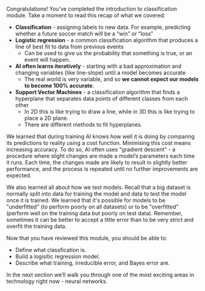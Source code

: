 Congratulations! You've completed the introduction to classification module. Take a moment to read this recap of what we covered:

* __Classification__ - assigning labels to new data. For example, predicting whether a future soccer match will be a “win” or “loss”
* __Logistic regression__ - a common classification algorithm that produces a line of best fit to data from previous events
  * Can be used to give us the probability that something is true, or an event will happen.  
* __AI often learns iteratively__ - starting with a bad approximation and changing variables (like line-slope) until a model becomes accurate
  * The real world is very variable, and so __we cannot expect our models to become 100% accurate__.
* __Support Vector Machines__ - a classification algorithm that finds a hyperplane that separates data points of different classes from each other
  * In 2D this is like trying to draw a line, while in 3D this is like trying to place a 2D plane.
  * There are different methods to fit hyperplanes.

We learned that during training AI knows how well it is doing by comparing its predictions to reality using a cost function. Minimising this cost means increasing accuracy. To do so, AI often uses "gradient descent" - a procedure where slight changes are made a model’s parameters each time it runs. Each time, the changes made are likely to result in slightly better performance, and the process is repeated until no further improvements are expected.

We also learned all about how we test models. Recall that a big dataset is normally split into data for training the model and data to test the model once it is trained. We learned that it's possible for models to be "underfitted" (to perform poorly on all datasets) or to be "overfitted" (perform well on the training data but poorly on test data). Remember, sometimes it can be better to accept a little error than to be very strict and overfit the training data.

Now that you have reviewed this module, you should be able to:

* Define what classfication is.
* Build a logisitic regression model.
* Describe what training, irreducible error, and Bayes error are.

In the next section we’ll walk you through one of the most exciting areas in technology right now - neural networks.
